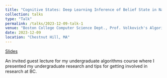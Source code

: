 ```yaml
---
title: "Cognitive States: Deep Learning Inference of Belief State in Natural Language (Course Guest Lecture)"
collection: talks
type: "Talk"
permalink: /talks/2023-12-09-talk-1
venue: "Boston College Computer Science Dept., Prof. Volkovich's Algorithms Course"
date: 2023-12-09
location: "Chestnut Hill, MA"
---
```


[Slides](https://t-oz.github.io/files/volkovich_2023_talk.pdf)

An invited guest lecture for my undergraduate algorithms course where I presented my undergraduate research and tips for getting involved in research at BC.
